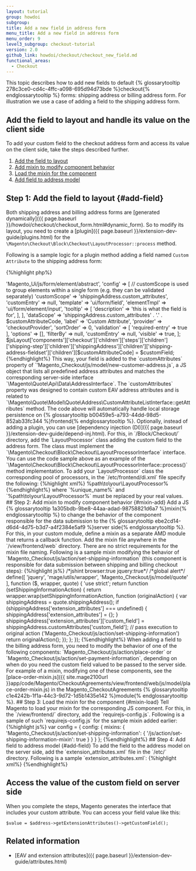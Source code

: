 ```yaml
---
layout: tutorial
group: howdoi
subgroup:
title: Add a new field in address form
menu_title: Add a new field in address form
menu_order: 9
level3_subgroup: checkout-tutorial
version: 2.0
github_link: howdoi/checkout/checkout_new_field.md
functional_areas:
  - Checkout
---
```


This topic describes how to add new fields to default {% glossarytooltip 278c3ce0-cd4c-4ffc-a098-695d94d73bde %}checkout{% endglossarytooltip %} forms: shipping address or billing address form. For illustration we use a case of adding a field to the shipping address form.

## Add the field to layout and handle its value on the client side

To add your custom field to the checkout address form and access its value on the client side,
take the steps described further.

1. [Add the field to layout](#add-field)
2. [Add mixin to modify component behavior](#mixin)
3. [Load the mixin for the component](#mixin-load)
4. [Add field to address model](#add-field)

## Step 1: Add the field to layout {#add-field}

Both shipping address and billing address forms are [generated dynamically]({{ page.baseurl }}/howdoi/checkout/checkout_form.html#dynamic_form). So to modify its layout, you need to create a [plugin]({{ page.baseurl }}/extension-dev-guide/plugins.html) for the `\Magento\Checkout\Block\Checkout\LayoutProcessor::process` method.

Following is a sample logic for a plugin method adding a field named `Custom Attribute` to the shipping address form:

{%highlight php%}
<?php
$customAttributeCode = 'custom_field';
$customField = [
    'component' => 'Magento_Ui/js/form/element/abstract',
    'config' => [
        // customScope is used to group elements within a single form (e.g. they can be validated separately)
        'customScope' => 'shippingAddress.custom_attributes',
        'customEntry' => null,
        'template' => 'ui/form/field',
        'elementTmpl' => 'ui/form/element/input',
        'tooltip' => [
            'description' => 'this is what the field is for',
        ],
    ],
    'dataScope' => 'shippingAddress.custom_attributes' . '.' . $customAttributeCode,
    'label' => 'Custom Attribute',
    'provider' => 'checkoutProvider',
    'sortOrder' => 0,
    'validation' => [
       'required-entry' => true
    ],
    'options' => [],
    'filterBy' => null,
    'customEntry' => null,
    'visible' => true,
];

$jsLayout['components']['checkout']['children']['steps']['children']['shipping-step']['children']['shippingAddress']['children']['shipping-address-fieldset']['children'][$customAttributeCode] = $customField;
{%endhighlight%}

This way, your field is added to the `customAttributes` property of `'Magento_Checkout/js/model/new-customer-address.js`, a JS object that lists all predefined address attributes and matches the corresponding server-side interface `\Magento\Quote\Api\Data\AddressInterface`. The `customAttributes` property was designed to contain custom EAV address attributes and is related to `\Magento\Quote\Model\Quote\Address\CustomAttributeListInterface::getAttributes` method. The code above will automatically handle local storage persistence on {% glossarytooltip b00459e5-a793-44dd-98d5-852ab33fc344 %}frontend{% endglossarytooltip %}.

Optionally, instead of adding a plugin, you can use [dependency injection (DI)]({{ page.baseurl }}/extension-dev-guide/depend-inj.html). For this, in `<your_module_dir>/Block/Checkout/` directory, add the `LayoutProcessor` class adding the custom field to the address form. The class must implement the `\Magento\Checkout\Block\Checkout\LayoutProcessorInterface` interface. You can use the code sample above as an example of the `\Magento\Checkout\Block\Checkout\LayoutProcessorInterface::process()` method implementation. To add your `LayoutProcessor` class the corresponding pool of processors, in the `<your_module_dir>/etc/frontend/di.xml` file specify the following:

{%highlight xml%}

<type name="Magento\Checkout\Block\Onepage">
        <arguments>
            <argument name="layoutProcessors" xsi:type="array">
                <item name="%unique_name%" xsi:type="object">%path\to\your\LayoutProcessor%</item>
            </argument>
        </arguments>
</type>

{%endhighlight%}

where `%unique_name%` and `%path\to\your\LayoutProcessor%` must be replaced by your real values.

## Step 2: Add mixin to modify component behavior {#mixin-add}

Add a JS {% glossarytooltip 1a305bdb-9be8-44aa-adad-98758821d6a7 %}mixin{% endglossarytooltip %} to change the behavior of the component responsible for the data submission to the {% glossarytooltip ebe2cd14-d6d4-4d75-b3d7-a4f2384e5af9 %}server side{% endglossarytooltip %}. For this, in your custom module, define a mixin as a separate AMD module that returns a callback function. Add the mixin file anywhere in the `<your_module_dir>/view/frontend/web` directory. There are no strict requirements for the mixin file naming.

Following is a sample mixin modifying the behavior of `Magento_Checkout/js/action/set-shipping-information` (this component is responsible for data submission between shipping and billing checkout steps):
{%highlight js%}

/*jshint browser:true jquery:true*/
/*global alert*/
define([
    'jquery',
    'mage/utils/wrapper',
    'Magento_Checkout/js/model/quote'
], function ($, wrapper, quote) {
    'use strict';

    return function (setShippingInformationAction) {

        return wrapper.wrap(setShippingInformationAction, function (originalAction) {
            var shippingAddress = quote.shippingAddress();
            if (shippingAddress['extension_attributes'] === undefined) {
                shippingAddress['extension_attributes'] = {};
            }

            shippingAddress['extension_attributes']['custom_field'] = shippingAddress.customAttributes['custom_field'];
            // pass execution to original action ('Magento_Checkout/js/action/set-shipping-information')
            return originalAction();
        });
    };
});
{%endhighlight%}

When adding a field to the billing address form, you need to modify the behavior of one of the following components: `Magento_Checkout/js/action/place-order` or `Magento_Checkout/js/action/set-payment-information`, depending on when do you need the custom field valued to be passed to the server side. For example of a mixin, modifying one of these components, see the [place-order-mixin.js]({{ site.mage2100url }}app/code/Magento/CheckoutAgreements/view/frontend/web/js/model/place-order-mixin.js) in the Magento_CheckoutAgreements {% glossarytooltip c1e4242b-1f1a-44c3-9d72-1d5b1435e142 %}module{% endglossarytooltip %}.

## Step 3: Load the mixin for the component {#mixin-load}

Tell Magento to load your mixin for the corresponding JS component. For this, in the `<YourModule_dir>/view/frontend/` directory, add the `requirejs-config.js`.

Following is a sample of such `requirejs-config.js` for the sample mixin added earlier:

{%highlight js%}

var config = {
    config: {
        mixins: {
            'Magento_Checkout/js/action/set-shipping-information': {
                '<YourNamespace_YourModule>/js/action/set-shipping-information-mixin': true
            }
        }
    }
};
{%endhighlight%}

## Step 4: Add field to address model {#add-field}

To add the field to the address model on the server side, add the `extension_attributes.xml` file in the `<YourModule_dir>/etc/` directory.

Following is a sample `extension_attributes.xml`:

{%highlight xml%}
<?xml version="1.0"?>

<config xmlns:xsi="http://www.w3.org/2001/XMLSchema-instance" xsi:noNamespaceSchemaLocation="urn:magento:framework:Api/etc/extension_attributes.xsd">
    <extension_attributes for="Magento\Quote\Api\Data\AddressInterface">
        <attribute code="custom_field" type="string" />
    </extension_attributes>
</config>
{%endhighlight%}

## Access the value of the custom field on server side

When you complete the steps, Magento generates the interface that includes your custom attribute. You can access your field value like this:

    $value = $address->getExtensionAttributes()->getCustomField();

## Related information

- [EAV and extension attributes]({{ page.baseurl }}/extension-dev-guide/attributes.html)
